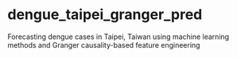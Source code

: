 # dengue_taipei_granger_pred
Forecasting dengue cases in Taipei, Taiwan using machine learning methods and Granger causality-based feature engineering
